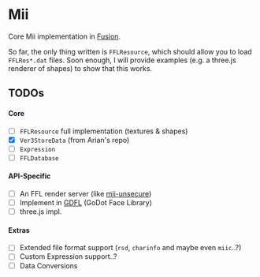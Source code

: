 # Mii

Core Mii implementation in [Fusion](https://fusion-lang.org/).

So far, the only thing written is `FFLResource`, which should allow you to load `FFLRes*.dat` files. Soon enough, I will provide examples (e.g. a three.js renderer of shapes) to show that this works.

## TODOs

#### Core

* [ ] `FFLResource` full implementation (textures & shapes)
* [X] `Ver3StoreData` (from Arian's repo)
* [ ] `Expression`
* [ ] `FFLDatabase`

#### API-Specific

* [ ] An FFL render server (like [mii-unsecure](https://mii-unsecure.ariankordi.net/))
* [ ] Implement in [GDFL](https://github.com/GloriousGlider8/GDFL) (GoDot Face Library)
* [ ] three.js impl.

#### Extras

* [ ] Extended file format support (`rsd`, `charinfo` and maybe even  `miic`..?)
* [ ] Custom Expression support..?
* [ ] Data Conversions
